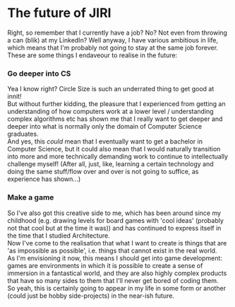 # The future of JIRI

Right, so remember that I currently have a job? No? Not even from throwing a can (blik) at my LinkedIn? Well anyway, I have various ambitious in life, which means that I'm probably not going to stay at the same job forever.  
These are some things I endaveour to realise in the future:

### Go deeper into CS

Yea I know right? Circle Size is such an underrated thing to get good at innit!  
But without further kidding, the pleasure that I experienced from getting an understanding of how computers work at a lower level / understanding complex algorithms etc has shown me that I really want to get deeper and deeper into what is normally only the domain of Computer Science graduates.  
And yes, this _could_ mean that I eventually want to get a bachelor in Computer Science, but it could also mean that I would naturally transition into more and more technically demanding work to continue to intellectually challenge myself! (After all, just, like, learning a certain technology and doing the same stuff/flow over and over is not going to suffice, as experience has shown...)

### Make a game

So I've also got this creative side to me, which has been around since my childhood (e.g. drawing levels for board games with 'cool ideas' (probably not that cool but at the time it was)) and has continued to express itself in the time that I studied Architecture.  
Now I've come to the realisation that what I want to create is things that are 'as impossible as possible', i.e. things that cannot exist in the real world.  
As I'm envisioning it now, this means I should get into game development: games are environments in which it is possible to create a sense of immersion in a fantastical world, and they are also highly complex products that have so many sides to them that I'll never get bored of coding them.  
So yeah, this is certainly going to appear in my life in some form or another (could just be hobby side-projects) in the near-ish future.